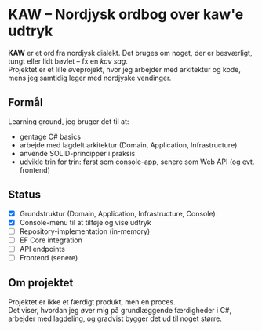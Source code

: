 # KAW – Nordjysk ordbog over kaw'e udtryk  

**KAW** er et ord fra nordjysk dialekt. Det bruges om noget, der er besværligt, tungt eller lidt bøvlet – fx en *kav sag*.  
Projektet er et lille øveprojekt, hvor jeg arbejder med arkitektur og kode, mens jeg samtidig leger med nordjyske vendinger.  

## Formål  
Learning ground, jeg bruger det til at:  
- gentage C# basics   
- arbejde med lagdelt arkitektur (Domain, Application, Infrastructure) 
- anvende SOLID-principper i praksis 
- udvikle trin for trin: først som console-app, senere som Web API (og evt. frontend)  

## Status  
- [x] Grundstruktur (Domain, Application, Infrastructure, Console)  
- [x] Console-menu til at tilføje og vise udtryk  
- [ ] Repository-implementation (in-memory)  
- [ ] EF Core integration  
- [ ] API endpoints  
- [ ] Frontend (senere)  

## Om projektet  
Projektet er ikke et færdigt produkt, men en proces.  
Det viser, hvordan jeg øver mig på grundlæggende færdigheder i C#, arbejder med lagdeling, og gradvist bygger det ud til noget større.  
